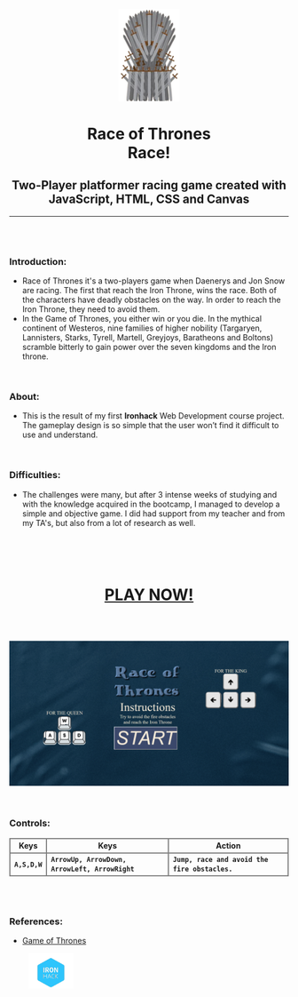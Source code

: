<p align="center" dir="auto">
<a rel="noopener noreferrer" href="https://dianamariaa98.github.io/Project_1_Game/" target="_blank">
<img src="./docs/assets/images/iron_throne.png" width="110" style="max-width: 100%;"> </a> </p>
<h1 align="center" dir="auto"><strong>Race of Thrones<br>Race!</strong></h1>
<h2 align="center" dir="auto">Two-Player platformer racing game created with JavaScript, HTML, CSS and Canvas</h2>
<p align="center" dir="auto">
</p>
<hr>
<br>
<br>
<h3><strong>Introduction:</strong></h3>
<ul>
<li>Race of Thrones it's a two-players game when Daenerys and Jon Snow are racing. The first that reach the Iron Throne, wins the race. Both of the characters have deadly obstacles on the way. In order to reach the Iron Throne, they need to avoid them.</li>
<li>In the Game of Thrones, you either win or you die. In the mythical continent of Westeros, nine families of higher nobility (Targaryen, Lannisters, Starks, Tyrell, Martell, Greyjoys, Baratheons and Boltons) scramble bitterly to gain power over the seven kingdoms and the Iron throne.</li></ul>
<br>
<h3><strong>About:</strong></h3>
<ul>
<li>This is the result of my first <strong>Ironhack</strong> Web Development course project. The gameplay design is so simple that the user won’t find it difficult to use and understand.</li></ul>
<br>
<h3><strong>Difficulties:</strong></h3>
<ul><li>The challenges were many, but after 3 intense weeks of studying and with the knowledge acquired in the bootcamp, I managed to develop a simple and objective game. I did had support from my teacher and from my TA's, but also from a lot of research as well.</li>
</li></ul>
<br>
<br>
<br>
<h1 align="center" dir="auto">
<a rel="noopener noreferrer" href="https://dianamariaa98.github.io/Project_1_Game/" target="_blank"><strong>PLAY NOW!</strong></a></h1>
<br>
<br>
<p>
<a rel="noopener noreferrer" href="https://dianamariaa98.github.io/Project_1_Game/" target="_blank">
<img src="./docs/assets/images/race_thrones.png" style="max-width: 100%;"> </a></p>
<br>
<h3><strong>Controls:</strong></h3>
<table>
<thead>
<tr style="border: 2px solid grey;">
<th style="border: 2px solid grey;">Keys</th>
<th style="border: 2px solid grey;">Keys</th>
<th style="border: 2px solid grey;">Action</th>
</tr>
</thead>
<tbody style="border: 2px solid grey;">
<tr style="border: 2px solid grey;">
<td style="border: 2px solid grey;"><strong><code>A,S,D,W</code></strong></td>
<td style="border: 2px solid grey;"><strong><code>ArrowUp, ArrowDown, ArrowLeft, ArrowRight</code></strong></td>
<td style="border: 2px solid grey;"><strong><code>Jump, race and avoid the fire obstacles.</code></strong></td>
</tr>
</tbody>
</table>
<br>
<br>
<h3><strong>References:</strong></h3>
<ul><a rel="noopener noreferrer" href="https://www.hbo.com/game-of-thrones" target="_blank"><li>Game of Thrones</li></a></ul>
</a>
<a rel="noopener noreferrer" href="https://www.ironhack.com/" target="_blank"><img src="./docs/assets/images/download-removebg-preview%20(1).png" width="80px" style="max-width: 100%; padding-left: 35px;"></a>